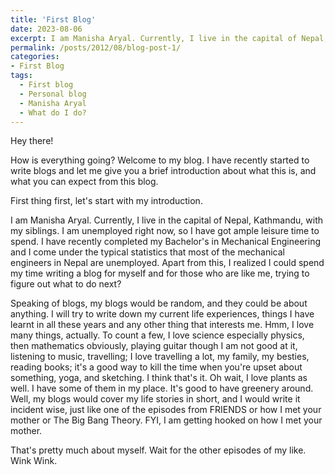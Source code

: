 ```yaml
---
title: 'First Blog'
date: 2023-08-06
excerpt: I am Manisha Aryal. Currently, I live in the capital of Nepal, Kathmandu, with my siblings. I am unemployed right now, so I have got ample leisure time to spend.
permalink: /posts/2012/08/blog-post-1/
categories: 
- First Blog
tags:
  - First blog
  - Personal blog
  - Manisha Aryal
  - What do I do?
---
```


Hey there!

How is everything going? Welcome to my blog. I have recently started to write blogs and let me give you a brief introduction about what this is, and what you can expect from this blog. 

First thing first, let's start with my introduction. 

I am Manisha Aryal. Currently, I live in the capital of Nepal, Kathmandu, with my siblings. I am unemployed right now, so I have got ample leisure time to spend. I have recently completed my Bachelor's in Mechanical Engineering and I come under the typical statistics that most of the mechanical engineers in Nepal are unemployed. Apart from this, I realized I could spend my time writing a blog for myself and for those who are like me, trying to figure out what to do next?

Speaking of blogs, my blogs would be random, and they could be about anything. I will try to write down my current life experiences, things I have learnt in all these years and any other thing that interests me. Hmm, I love many things, actually. To count a few, I love science especially physics, then mathematics obviously, playing guitar though I am not good at it, listening to music, travelling; I love travelling a lot, my family, my besties, reading books; it's a good way to kill the time when you're upset about something, yoga, and sketching. I think that's it. Oh wait, I love plants as well. I have some of them in my place. It's good to have greenery around. Well, my blogs would cover my life stories in short, and I would write it incident wise, just like one of the episodes from FRIENDS or how I met your mother or The Big Bang Theory. FYI, I am getting hooked on how I met your mother.

That's pretty much about myself. Wait for the other episodes of my like. Wink Wink.
